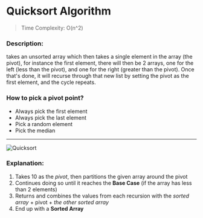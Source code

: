 # Quicksort Algorithm

> Time Complexity: O(n^2)

### Description:
takes an unsorted array which then takes a single element in the array (the pivot), for instance the first element, there will then be 2 arrays, one for the left (less than the pivot), and one for the right (greater than the pivot). Once that's done, it will recurse through that new list by setting the pivot as the first element, and the cycle repeats.

### How to pick a pivot point?
  - Always pick the first element 
  - Always pick the last element
  - Pick a random element
  - Pick the median

---

![Quicksort](https://user-images.githubusercontent.com/111989096/191301859-bc1a4378-4d04-4b2d-b48b-d5fbf1378c3d.png)
### Explanation:
  1. Takes 10 as the *pivot*, then partitions the given array around the pivot
  2. Continues doing so until it reaches the **Base Case** (if the array has less than 2 elements)
  3. Returns and combines the values from each recursion with the *sorted array* + pivot + *the other sorted array*
  4. End up with a **Sorted Array**

